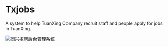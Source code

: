 # Txjobs
A system to help TuanXing Company recruit staff and people apply for jobs in TuanXing.

![团兴招聘后台管理系统](http://oecqpajm1.bkt.clouddn.com/16-10-21/40834691.jpg)
